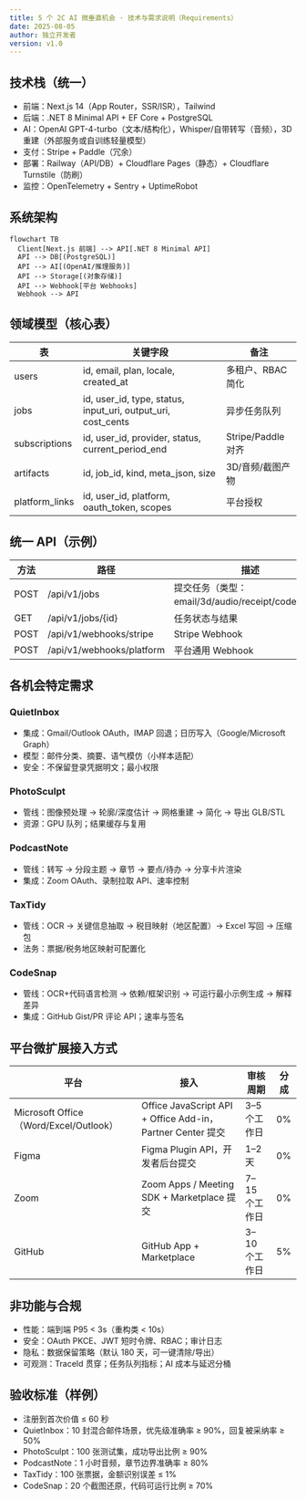 ```yaml
---
title: 5 个 2C AI 微垂直机会 · 技术与需求说明（Requirements）
date: 2025-08-05
author: 独立开发者
version: v1.0
---
```


## 技术栈（统一）

- 前端：Next.js 14（App Router，SSR/ISR），Tailwind
- 后端：.NET 8 Minimal API + EF Core + PostgreSQL
- AI：OpenAI GPT-4-turbo（文本/结构化），Whisper/自带转写（音频），3D 重建（外部服务或自训练轻量模型）
- 支付：Stripe + Paddle（冗余）
- 部署：Railway（API/DB）+ Cloudflare Pages（静态）+ Cloudflare Turnstile（防刷）
- 监控：OpenTelemetry + Sentry + UptimeRobot

## 系统架构

```mermaid
flowchart TB
  Client[Next.js 前端] --> API[.NET 8 Minimal API]
  API --> DB[(PostgreSQL)]
  API --> AI[(OpenAI/推理服务)]
  API --> Storage[(对象存储)]
  API --> Webhook[平台 Webhooks]
  Webhook --> API
```

## 领域模型（核心表）

| 表 | 关键字段 | 备注 |
|---|---|---|
| users | id, email, plan, locale, created_at | 多租户、RBAC 简化 |
| jobs | id, user_id, type, status, input_uri, output_uri, cost_cents | 异步任务队列 |
| subscriptions | id, user_id, provider, status, current_period_end | Stripe/Paddle 对齐 |
| artifacts | id, job_id, kind, meta_json, size | 3D/音频/截图产物 |
| platform_links | id, user_id, platform, oauth_token, scopes | 平台授权 |

## 统一 API（示例）

| 方法 | 路径 | 描述 |
|---|---|---|
| POST | /api/v1/jobs | 提交任务（类型：email/3d/audio/receipt/codesnap） |
| GET | /api/v1/jobs/{id} | 任务状态与结果 |
| POST | /api/v1/webhooks/stripe | Stripe Webhook |
| POST | /api/v1/webhooks/platform | 平台通用 Webhook |

## 各机会特定需求

### QuietInbox

- 集成：Gmail/Outlook OAuth，IMAP 回退；日历写入（Google/Microsoft Graph）
- 模型：邮件分类、摘要、语气模仿（小样本适配）
- 安全：不保留登录凭据明文；最小权限

### PhotoSculpt

- 管线：图像预处理 → 轮廓/深度估计 → 网格重建 → 简化 → 导出 GLB/STL
- 资源：GPU 队列；结果缓存与复用

### PodcastNote

- 管线：转写 → 分段主题 → 章节 → 要点/待办 → 分享卡片渲染
- 集成：Zoom OAuth、录制拉取 API、速率控制

### TaxTidy

- 管线：OCR → 关键信息抽取 → 税目映射（地区配置）→ Excel 写回 → 压缩包
- 法务：票据/税务地区映射可配置化

### CodeSnap

- 管线：OCR+代码语言检测 → 依赖/框架识别 → 可运行最小示例生成 → 解释差异
- 集成：GitHub Gist/PR 评论 API；速率与签名

## 平台微扩展接入方式

| 平台 | 接入 | 审核周期 | 分成 |
|---|---|---|---|
| Microsoft Office（Word/Excel/Outlook） | Office JavaScript API + Office Add-in，Partner Center 提交 | 3–5 个工作日 | 0% |
| Figma | Figma Plugin API，开发者后台提交 | 1–2 天 | 0% |
| Zoom | Zoom Apps / Meeting SDK + Marketplace 提交 | 7–15 个工作日 | 0% |
| GitHub | GitHub App + Marketplace | 3–10 个工作日 | 5% |

## 非功能与合规

- 性能：端到端 P95 < 3s（重构类 < 10s）
- 安全：OAuth PKCE、JWT 短时令牌、RBAC；审计日志
- 隐私：数据保留策略（默认 180 天，可一键清除/导出）
- 可观测：TraceId 贯穿；任务队列指标；AI 成本与延迟分桶

## 验收标准（样例）

- 注册到首次价值 ≤ 60 秒
- QuietInbox：10 封混合邮件场景，优先级准确率 ≥ 90%，回复被采纳率 ≥ 50%
- PhotoSculpt：100 张测试集，成功导出比例 ≥ 90%
- PodcastNote：1 小时音频，章节边界准确率 ≥ 80%
- TaxTidy：100 张票据，金额识别误差 ≤ 1%
- CodeSnap：20 个截图还原，代码可运行比例 ≥ 70%
